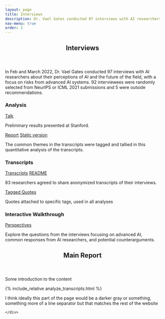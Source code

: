 ```yaml
---
layout: page
title: Interviews
description: Dr. Vael Gates conducted 97 interviews with AI researchers about their perceptions of AI and the future of the field, with a focus on risks from advanced AI systems. We present analysis, transcripts, and an interactive walkthrough of the researchers' perspectives.
nav-menu: true
order: 2
---
```


<!-- Main -->
<div id="main" class="alt">

<!-- One -->
<section id="one">
	<div class="inner">
		<header class="major">
			<h1>Interviews</h1>
		</header>

<!-- Content -->
<p> In Feb and March 2022, Dr. Vael Gates conducted 97 interviews with AI researchers about their perceptions of AI and the future of the field, with a focus on risks from advanced AI systems. 92 interviewees were randomly selected from NeurIPS or ICML 2021 submissions and 5 were outside recommendations.</p>

<!-- <div class="row full-width">
	<div class="interviews-grid"> -->
<div class="row">
	<div class="4u 12u$(medium)">
			<h3 class="h3-smaller">Analysis</h3>
			<a href="https://hai.stanford.edu/events/hai-weekly-seminar-vael-gates" class="button special fit">Talk</a>
			<div class="box">
				<p>Preliminary results presented at Stanford.</p>
			</div>
			<a href="#main_report" class="button special fit">Report</a>
			<a href="#" class="button fit small">Static version</a>
			<div class="box">
				<p>The common themes in the transcripts were tagged and tallied in this quantitative analysis of the transcripts. </p>
			</div>
		</div>
		<div class="4u 12u$(medium)">
			<h3 class="h3-smaller">Transcripts</h3>
			<a href="https://drive.google.com/drive/folders/1qNN6GpAl6a4KswxnJcdhN4fqnMQgZ9Vg?usp=sharing" class="button special fit">Transcripts</a>
			<a href="https://docs.google.com/document/d/1q6-hUgIz-4H8AzejXqqtgX6uvw6w9EwMYtm9KRRYWro/edit?usp=sharing" class="button fit small">README</a>
			<div class="box">
				<p>83 researchers agreed to share anonymized transcripts of their interviews.</p>
			</div>
			<a href="https://docs.google.com/spreadsheets/d/1FlBcctFLWTYY3NiIklgcuQtVYxuU-plDmUeQjn-2Cfk/edit?usp=sharing" class="button fit">Tagged Quotes</a>
			<div class="box">
				<p>Quotes attached to specific tags, used in all analyses</p>
			</div>
		</div>
		<div class="4u$ 12u$(medium)">
			<h3 class="h3-smaller">Interactive Walkthrough</h3>
			<a href="{{site.baseurl}}{% link perspectives/introduction.html %}" class="button special fit">Perspectives</a>
			<div class="box">
				<p>Explore the questions from the interviews focusing on advanced AI, common responses from AI researchers, and potential counterarguments. </p>
			</div>
		</div>
</div>

</div>
</section>

<section id="two">
	<div class="inner">
		<a id='main_report'>
		<header class="major">
			<h2>Main Report</h2>
		</header>
		</a>
<p> Some introduction to the content </p>

{% include_relative analyze_transcripts.html %} 
<p>I think ideally this part of the page would be a darker gray or something, something more of a line separator but that matches the rest of the website</p>

	</div>
</section>

</div>

